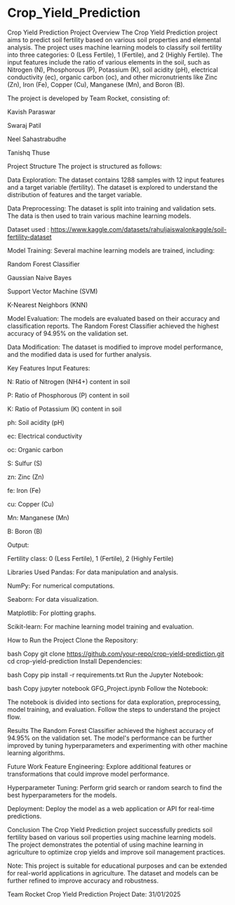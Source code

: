 # Crop_Yield_Prediction

Crop Yield Prediction
Project Overview
The Crop Yield Prediction project aims to predict soil fertility based on various soil properties and elemental analysis. The project uses machine learning models to classify soil fertility into three categories: 0 (Less Fertile), 1 (Fertile), and 2 (Highly Fertile). The input features include the ratio of various elements in the soil, such as Nitrogen (N), Phosphorous (P), Potassium (K), soil acidity (pH), electrical conductivity (ec), organic carbon (oc), and other micronutrients like Zinc (Zn), Iron (Fe), Copper (Cu), Manganese (Mn), and Boron (B).

The project is developed by Team Rocket, consisting of:

Kavish Paraswar

Swaraj Patil

Neel Sahastrabudhe

Tanishq Thuse

Project Structure
The project is structured as follows:

Data Exploration: The dataset contains 1288 samples with 12 input features and a target variable (fertility). The dataset is explored to understand the distribution of features and the target variable.

Data Preprocessing: The dataset is split into training and validation sets. The data is then used to train various machine learning models.

Dataset used : https://www.kaggle.com/datasets/rahuljaiswalonkaggle/soil-fertility-dataset

Model Training: Several machine learning models are trained, including:

Random Forest Classifier

Gaussian Naive Bayes

Support Vector Machine (SVM)

K-Nearest Neighbors (KNN)

Model Evaluation: The models are evaluated based on their accuracy and classification reports. The Random Forest Classifier achieved the highest accuracy of 94.95% on the validation set.

Data Modification: The dataset is modified to improve model performance, and the modified data is used for further analysis.

Key Features
Input Features:

N: Ratio of Nitrogen (NH4+) content in soil

P: Ratio of Phosphorous (P) content in soil

K: Ratio of Potassium (K) content in soil

ph: Soil acidity (pH)

ec: Electrical conductivity

oc: Organic carbon

S: Sulfur (S)

zn: Zinc (Zn)

fe: Iron (Fe)

cu: Copper (Cu)

Mn: Manganese (Mn)

B: Boron (B)

Output:

Fertility class: 0 (Less Fertile), 1 (Fertile), 2 (Highly Fertile)

Libraries Used
Pandas: For data manipulation and analysis.

NumPy: For numerical computations.

Seaborn: For data visualization.

Matplotlib: For plotting graphs.

Scikit-learn: For machine learning model training and evaluation.

How to Run the Project
Clone the Repository:

bash
Copy
git clone https://github.com/your-repo/crop-yield-prediction.git
cd crop-yield-prediction
Install Dependencies:

bash
Copy
pip install -r requirements.txt
Run the Jupyter Notebook:

bash
Copy
jupyter notebook GFG_Project.ipynb
Follow the Notebook:

The notebook is divided into sections for data exploration, preprocessing, model training, and evaluation. Follow the steps to understand the project flow.

Results
The Random Forest Classifier achieved the highest accuracy of 94.95% on the validation set. The model's performance can be further improved by tuning hyperparameters and experimenting with other machine learning algorithms.

Future Work
Feature Engineering: Explore additional features or transformations that could improve model performance.

Hyperparameter Tuning: Perform grid search or random search to find the best hyperparameters for the models.

Deployment: Deploy the model as a web application or API for real-time predictions.

Conclusion
The Crop Yield Prediction project successfully predicts soil fertility based on various soil properties using machine learning models. The project demonstrates the potential of using machine learning in agriculture to optimize crop yields and improve soil management practices.

Note: This project is suitable for educational purposes and can be extended for real-world applications in agriculture. The dataset and models can be further refined to improve accuracy and robustness.

Team Rocket
Crop Yield Prediction Project
Date: 31/01/2025